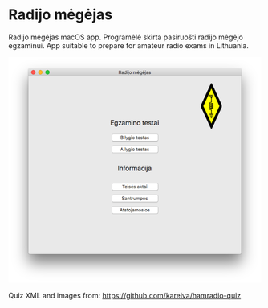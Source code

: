 # Radijo mėgėjas
Radijo mėgėjas macOS app. Programėlė skirta pasiruošti radijo mėgėjo egzaminui. App suitable to prepare for amateur radio exams in Lithuania.

![radijo mėgėjas pagrindinis langas][img1]

[img1]: https://github.com/kesrut/rmegejas/blob/master/img1.png?raw=true

Quiz XML and images from: https://github.com/kareiva/hamradio-quiz


